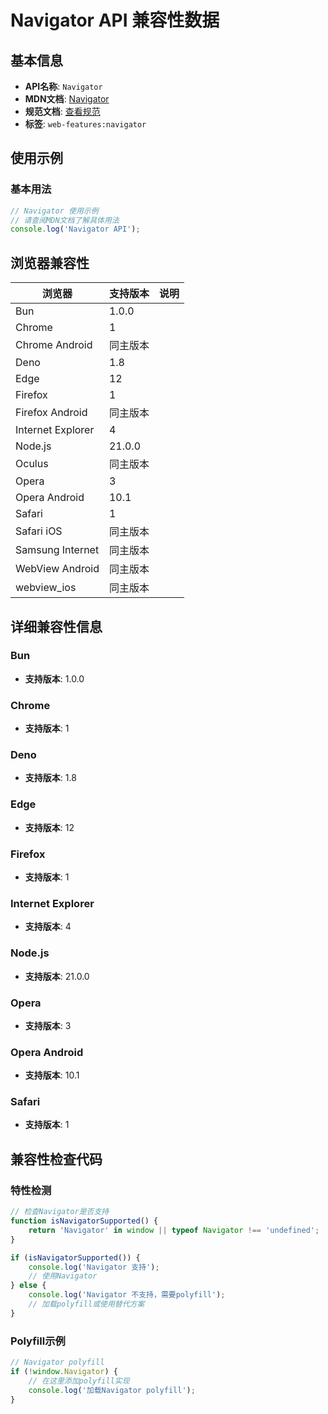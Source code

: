 # Navigator API 兼容性数据

## 基本信息

- **API名称**: `Navigator`
- **MDN文档**: [Navigator](https://developer.mozilla.org/docs/Web/API/Navigator)
- **规范文档**: [查看规范](https://html.spec.whatwg.org/multipage/system-state.html#the-navigator-object)
- **标签**: `web-features:navigator`

## 使用示例

### 基本用法

```javascript
// Navigator 使用示例
// 请查阅MDN文档了解具体用法
console.log('Navigator API');
```

## 浏览器兼容性

| 浏览器 | 支持版本 | 说明 |
|--------|----------|------|
| Bun | 1.0.0 |  |
| Chrome | 1 |  |
| Chrome Android | 同主版本 |  |
| Deno | 1.8 |  |
| Edge | 12 |  |
| Firefox | 1 |  |
| Firefox Android | 同主版本 |  |
| Internet Explorer | 4 |  |
| Node.js | 21.0.0 |  |
| Oculus | 同主版本 |  |
| Opera | 3 |  |
| Opera Android | 10.1 |  |
| Safari | 1 |  |
| Safari iOS | 同主版本 |  |
| Samsung Internet | 同主版本 |  |
| WebView Android | 同主版本 |  |
| webview_ios | 同主版本 |  |

## 详细兼容性信息

### Bun

- **支持版本**: 1.0.0

### Chrome

- **支持版本**: 1

### Deno

- **支持版本**: 1.8

### Edge

- **支持版本**: 12

### Firefox

- **支持版本**: 1

### Internet Explorer

- **支持版本**: 4

### Node.js

- **支持版本**: 21.0.0

### Opera

- **支持版本**: 3

### Opera Android

- **支持版本**: 10.1

### Safari

- **支持版本**: 1

## 兼容性检查代码

### 特性检测

```javascript
// 检查Navigator是否支持
function isNavigatorSupported() {
    return 'Navigator' in window || typeof Navigator !== 'undefined';
}

if (isNavigatorSupported()) {
    console.log('Navigator 支持');
    // 使用Navigator
} else {
    console.log('Navigator 不支持，需要polyfill');
    // 加载polyfill或使用替代方案
}
```

### Polyfill示例

```javascript
// Navigator polyfill
if (!window.Navigator) {
    // 在这里添加polyfill实现
    console.log('加载Navigator polyfill');
}
```

